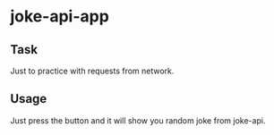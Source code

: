 # joke-api-app


## Task

Just to practice with requests from network.

## Usage

Just press the button and it will show you random joke from joke-api.
